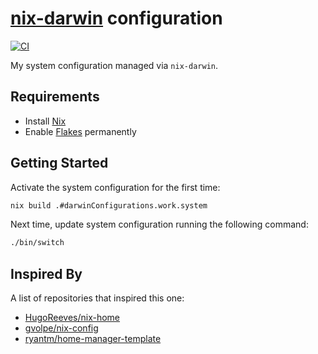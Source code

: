 # [nix-darwin] configuration

[![CI](https://github.com/sestrella/nix-home/actions/workflows/ci.yml/badge.svg)](https://github.com/sestrella/nix-home/actions/workflows/ci.yml)

My system configuration managed via `nix-darwin`.

## Requirements

- Install [Nix](https://nixos.org/guides/install-nix.html)
- Enable [Flakes](https://nixos.wiki/wiki/Flakes#Permanent) permanently

## Getting Started

Activate the system configuration for the first time:

```sh
nix build .#darwinConfigurations.work.system
```

Next time, update system configuration running the following command:

```sh
./bin/switch
```

## Inspired By

A list of repositories that inspired this one:

- [HugoReeves/nix-home](https://github.com/HugoReeves/nix-home/)
- [gvolpe/nix-config](https://github.com/gvolpe/nix-config/)
- [ryantm/home-manager-template](https://github.com/ryantm/home-manager-template/)

[nix-darwin]: https://github.com/LnL7/nix-darwin
